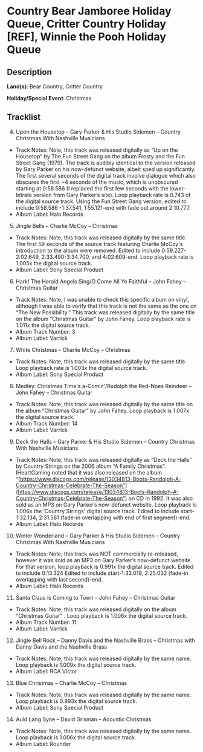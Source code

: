 # Country Bear Jamboree Holiday Queue, Critter Country Holiday [REF], Winnie the Pooh Holiday Queue

## Description

**Land(s)**: Bear Country, Critter Country

**Holiday/Special Event**: Christmas

## Tracklist

4. Upon the Housetop – Gary Parker & His Studio Sidemen – Country Christmas With Nashville Musicians
- Track Notes: Note, this track was released digitally as “Up on the Housetop” by The Fun Street Gang on the album Frosty and the Fun Street Gang (1979). The track is audibly identical to the version released by Gary Parker on his now-defunct website, albeit sped up significantly. The first several seconds of the digital track involve dialogue which also obscures the first ~4 seconds of the music, which is unobscured starting at 0:58.586 (I replaced the first few seconds with the lower-bitrate version from Gary Parker’s site). Loop playback rate is 0.743 of the digital source track. Using the Fun Street Gang version, edited to include 0:58.586 -1:37.541, 1:55.121-end with fade out around 2:10.777.
- Album Label: Halo Records

5. Jingle Bells – Charlie McCoy – Christmas
- Track Notes: Note, this track was released digitally by the same title. The first 59 seconds of the source track featuring Charlie McCoy's introduction to the album were removed. Edited to include 0:59.227-2:02.649, 2:33.490-3:34.700, and 4:02.609-end. Loop playback rate is 1.005x the digital source track.
- Album Label: Sony Special Product

6. Hark! The Herald Angels Sing/O Come All Ye Faithful – John Fahey – Christmas Guitar
- Track Notes: Note, I was unable to check this specific album on vinyl, although I was able to verify that this track is not the same as the one on “The New Possibility.” This track was released digitally by the same title on the album “Christmas Guitar” by John Fahey. Loop playback rate is 1.011x the digital source track.
- Album Track Number: 3
- Album Label: Varrick

7. White Christmas – Charlie McCoy – Christmas
- Track Notes: Note, this track was released digitally by the same title. Loop playback rate is 1.003x the digital source track.
- Album Label: Sony Special Product

8. Medley: Christmas Time's a-Comin'/Rudolph the Red-Noes Reindeer – John Fahey – Christmas Guitar
- Track Notes: Note, this track was released digitally by the same title on the album “Christmas Guitar” by John Fahey. Loop playback is 1.007x the digital source track.
- Album Track Number: 14
- Album Label: Varrick

9. Deck the Halls – Gary Parker & His Studio Sidemen – Country Christmas With Nashville Musicians
- Track Notes: Note, this track was released digitally as “Deck the Halls” by Country Strings on the 2006 album “A Family Christmas”. IHeartGaming noted that it was also released on the album “[https://www.discogs.com/release/13034813-Boots-Randolph-A-Country-Christmas-Celebrate-The-Season”](https://www.discogs.com/release/13034813-Boots-Randolph-A-Country-Christmas-Celebrate-The-Season”) on CD in 1992. It was also sold as an MP3 on Gary Parker’s now-defunct website. Loop playback is 1.006x the ‘Country Strings' digital source track. Edited to include start-1:32.134, 2:31.581 (fade-in overlapping with end of first segment)-end.
- Album Label: Halo Records

10. Winter Wonderland – Gary Parker & His Studio Sidemen – Country Christmas With Nashville Musicians
- Track Notes: Note, this track was NOT commercially re-released, however it was sold as an MP3 on Gary Parker’s now-defunct website. For that version, loop playback is 0.991x the digital source track. Edited to include 0:13.324 Edited to include start-1:33.019, 2:25.032 (fade-in overlapping with last second)-end.
- Album Label: Halo Records

11. Santa Claus is Coming to Town – John Fahey – Christmas Guitar
- Track Notes: Note, this track was released digitally on the album “Christmas Guitar” . Loop playback is 1.006x the digital source track.
- Album Track Number: 11
- Album Label: Varrick

12. Jingle Bell Rock – Danny Davis and the Nashville Brass – Christmas with Danny Davis and the Nashville Brass
- Track Notes: Note, this track was released digitally by the same name. Loop playback is 1.009x the digital source track.
- Album Label: RCA Victor

13. Blue Christmas – Charlie McCoy – Christmas
- Track Notes: Note, this track was released digitally by the same name. Loop playback is 0.993x the digital source track.
- Album Label: Sony Special Product

14. Auld Lang Syne – David Grisman – Acoustic Christmas
- Track Notes: Note, this track was released digitally by the same name. Loop playback is 1.006x the digital source track.
- Album Label: Rounder
